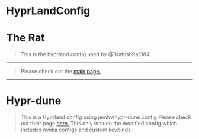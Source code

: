 #   HyprLandConfig
#   The Rat
> This is the hyprland config used by @BrattishRat384.
---
> Please check out the <a href="https://brattishrat384.xyz/" target="_blank">main page.</a>
---
#  Hypr-dune
> This is a Hyprland config using jemhv/hypr-dune config
> Please check out their page <a href="https://github.com/jemhv/hypr-dune" targer="_blank">here.</a>
> This only include the modified config which includes nvidia configs and custom keybinds.

